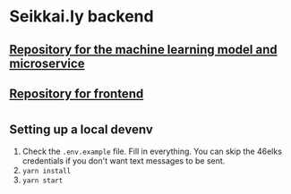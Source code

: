 # Seikkai.ly backend

## [Repository for the machine learning model and microservice](https://github.com/Team-Tarant/junction2019-ml)

## [Repository for frontend](https://github.com/Team-Tarant/junction2019-frontend)
#

## Setting up a local devenv

1. Check the `.env.example` file. Fill in everything. You can skip the 46elks credentials if you don't want text messages to be sent.
2. `yarn install`
3. `yarn start`
